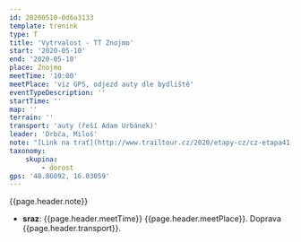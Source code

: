 ```yaml
---
id: 20200510-0d6a3133
template: trenink
type: T
title: 'Vytrvalost - TT Znojmo'
start: '2020-05-10'
end: '2020-05-10'
place: Znojmo
meetTime: '10:00'
meetPlace: 'viz GPS, odjezd auty dle bydliště'
eventTypeDescription: ''
startTime: ''
map: ''
terrain: ''
transport: 'auty (řeší Adam Urbánek)'
leader: 'Drbča, Miloš'
note: "[Link na trať](http://www.trailtour.cz/2020/etapy-cz/cz-etapa41-znojmo-podyji/)\r\nMapy vytiskneme, kdo bude potřebovat, dejte prosím vědět Jendovi."
taxonomy:
    skupina:
        - dorost
gps: '48.86092, 16.03059'
---
```

{{page.header.note}}
* **sraz**: {{page.header.meetTime}} {{page.header.meetPlace}}. Doprava {{page.header.transport}}.
